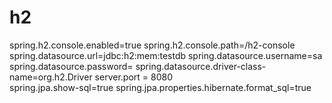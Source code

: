 # h2

spring.h2.console.enabled=true
spring.h2.console.path=/h2-console
<br>
spring.datasource.url=jdbc:h2:mem:testdb
spring.datasource.username=sa
spring.datasource.password=
spring.datasource.driver-class-name=org.h2.Driver
server.port = 8080
<br>
spring.jpa.show-sql=true
spring.jpa.properties.hibernate.format_sql=true
